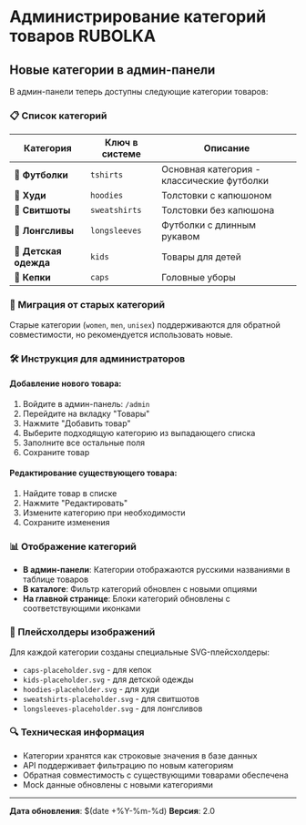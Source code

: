# Администрирование категорий товаров RUBOLKA

## Новые категории в админ-панели

В админ-панели теперь доступны следующие категории товаров:

### 📋 Список категорий

| Категория | Ключ в системе | Описание |
|-----------|----------------|-----------|
| 👕 **Футболки** | `tshirts` | Основная категория - классические футболки |
| 🎽 **Худи** | `hoodies` | Толстовки с капюшоном |
| 👔 **Свитшоты** | `sweatshirts` | Толстовки без капюшона |
| 👕 **Лонгсливы** | `longsleeves` | Футболки с длинным рукавом |
| 👶 **Детская одежда** | `kids` | Товары для детей |
| 🧢 **Кепки** | `caps` | Головные уборы |

### 🔄 Миграция от старых категорий

Старые категории (`women`, `men`, `unisex`) поддерживаются для обратной совместимости, но рекомендуется использовать новые.

### 🛠️ Инструкция для администраторов

#### Добавление нового товара:
1. Войдите в админ-панель: `/admin`
2. Перейдите на вкладку "Товары"
3. Нажмите "Добавить товар"
4. Выберите подходящую категорию из выпадающего списка
5. Заполните все остальные поля
6. Сохраните товар

#### Редактирование существующего товара:
1. Найдите товар в списке
2. Нажмите "Редактировать"
3. Измените категорию при необходимости
4. Сохраните изменения

### 📊 Отображение категорий

- **В админ-панели**: Категории отображаются русскими названиями в таблице товаров
- **В каталоге**: Фильтр категорий обновлен с новыми опциями
- **На главной странице**: Блоки категорий обновлены с соответствующими иконками

### 🎨 Плейсхолдеры изображений

Для каждой категории созданы специальные SVG-плейсхолдеры:
- `caps-placeholder.svg` - для кепок
- `kids-placeholder.svg` - для детской одежды  
- `hoodies-placeholder.svg` - для худи
- `sweatshirts-placeholder.svg` - для свитшотов
- `longsleeves-placeholder.svg` - для лонгсливов

### 🔍 Техническая информация

- Категории хранятся как строковые значения в базе данных
- API поддерживает фильтрацию по новым категориям
- Обратная совместимость с существующими товарами обеспечена
- Mock данные обновлены с новыми категориями

---

**Дата обновления**: $(date +%Y-%m-%d)
**Версия**: 2.0 